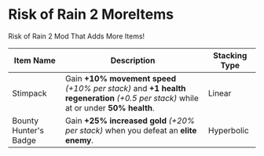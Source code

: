 # Risk of Rain 2 MoreItems
 Risk of Rain 2 Mod That Adds More Items!

| Item Name | Description | Stacking Type |
| ----------- | ----------- | ----------- |
| Stimpack | Gain **+10% movement speed** *(+10% per stack)* and **+1 health regeneration** *(+0.5 per stack)* while at or under **50% health**. | Linear |
| Bounty Hunter's Badge | Gain **+25% increased gold** *(+20% per stack)* when you defeat an **elite enemy**. | Hyperbolic |
